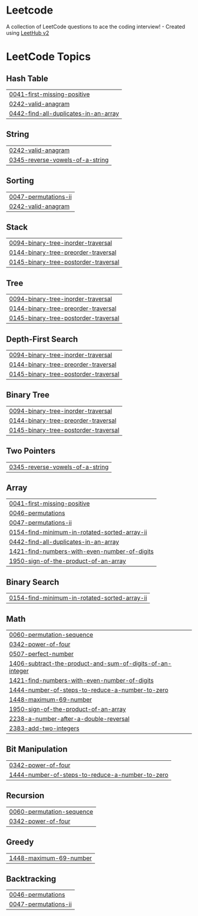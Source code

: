 # Leetcode
A collection of LeetCode questions to ace the coding interview! - Created using [LeetHub v2](https://github.com/arunbhardwaj/LeetHub-2.0)

<!---LeetCode Topics Start-->
# LeetCode Topics
## Hash Table
|  |
| ------- |
| [0041-first-missing-positive](https://github.com/Piyush12379/Leetcode/tree/master/0041-first-missing-positive) |
| [0242-valid-anagram](https://github.com/Piyush12379/Leetcode/tree/master/0242-valid-anagram) |
| [0442-find-all-duplicates-in-an-array](https://github.com/Piyush12379/Leetcode/tree/master/0442-find-all-duplicates-in-an-array) |
## String
|  |
| ------- |
| [0242-valid-anagram](https://github.com/Piyush12379/Leetcode/tree/master/0242-valid-anagram) |
| [0345-reverse-vowels-of-a-string](https://github.com/Piyush12379/Leetcode/tree/master/0345-reverse-vowels-of-a-string) |
## Sorting
|  |
| ------- |
| [0047-permutations-ii](https://github.com/Piyush12379/Leetcode/tree/master/0047-permutations-ii) |
| [0242-valid-anagram](https://github.com/Piyush12379/Leetcode/tree/master/0242-valid-anagram) |
## Stack
|  |
| ------- |
| [0094-binary-tree-inorder-traversal](https://github.com/Piyush12379/Leetcode/tree/master/0094-binary-tree-inorder-traversal) |
| [0144-binary-tree-preorder-traversal](https://github.com/Piyush12379/Leetcode/tree/master/0144-binary-tree-preorder-traversal) |
| [0145-binary-tree-postorder-traversal](https://github.com/Piyush12379/Leetcode/tree/master/0145-binary-tree-postorder-traversal) |
## Tree
|  |
| ------- |
| [0094-binary-tree-inorder-traversal](https://github.com/Piyush12379/Leetcode/tree/master/0094-binary-tree-inorder-traversal) |
| [0144-binary-tree-preorder-traversal](https://github.com/Piyush12379/Leetcode/tree/master/0144-binary-tree-preorder-traversal) |
| [0145-binary-tree-postorder-traversal](https://github.com/Piyush12379/Leetcode/tree/master/0145-binary-tree-postorder-traversal) |
## Depth-First Search
|  |
| ------- |
| [0094-binary-tree-inorder-traversal](https://github.com/Piyush12379/Leetcode/tree/master/0094-binary-tree-inorder-traversal) |
| [0144-binary-tree-preorder-traversal](https://github.com/Piyush12379/Leetcode/tree/master/0144-binary-tree-preorder-traversal) |
| [0145-binary-tree-postorder-traversal](https://github.com/Piyush12379/Leetcode/tree/master/0145-binary-tree-postorder-traversal) |
## Binary Tree
|  |
| ------- |
| [0094-binary-tree-inorder-traversal](https://github.com/Piyush12379/Leetcode/tree/master/0094-binary-tree-inorder-traversal) |
| [0144-binary-tree-preorder-traversal](https://github.com/Piyush12379/Leetcode/tree/master/0144-binary-tree-preorder-traversal) |
| [0145-binary-tree-postorder-traversal](https://github.com/Piyush12379/Leetcode/tree/master/0145-binary-tree-postorder-traversal) |
## Two Pointers
|  |
| ------- |
| [0345-reverse-vowels-of-a-string](https://github.com/Piyush12379/Leetcode/tree/master/0345-reverse-vowels-of-a-string) |
## Array
|  |
| ------- |
| [0041-first-missing-positive](https://github.com/Piyush12379/Leetcode/tree/master/0041-first-missing-positive) |
| [0046-permutations](https://github.com/Piyush12379/Leetcode/tree/master/0046-permutations) |
| [0047-permutations-ii](https://github.com/Piyush12379/Leetcode/tree/master/0047-permutations-ii) |
| [0154-find-minimum-in-rotated-sorted-array-ii](https://github.com/Piyush12379/Leetcode/tree/master/0154-find-minimum-in-rotated-sorted-array-ii) |
| [0442-find-all-duplicates-in-an-array](https://github.com/Piyush12379/Leetcode/tree/master/0442-find-all-duplicates-in-an-array) |
| [1421-find-numbers-with-even-number-of-digits](https://github.com/Piyush12379/Leetcode/tree/master/1421-find-numbers-with-even-number-of-digits) |
| [1950-sign-of-the-product-of-an-array](https://github.com/Piyush12379/Leetcode/tree/master/1950-sign-of-the-product-of-an-array) |
## Binary Search
|  |
| ------- |
| [0154-find-minimum-in-rotated-sorted-array-ii](https://github.com/Piyush12379/Leetcode/tree/master/0154-find-minimum-in-rotated-sorted-array-ii) |
## Math
|  |
| ------- |
| [0060-permutation-sequence](https://github.com/Piyush12379/Leetcode/tree/master/0060-permutation-sequence) |
| [0342-power-of-four](https://github.com/Piyush12379/Leetcode/tree/master/0342-power-of-four) |
| [0507-perfect-number](https://github.com/Piyush12379/Leetcode/tree/master/0507-perfect-number) |
| [1406-subtract-the-product-and-sum-of-digits-of-an-integer](https://github.com/Piyush12379/Leetcode/tree/master/1406-subtract-the-product-and-sum-of-digits-of-an-integer) |
| [1421-find-numbers-with-even-number-of-digits](https://github.com/Piyush12379/Leetcode/tree/master/1421-find-numbers-with-even-number-of-digits) |
| [1444-number-of-steps-to-reduce-a-number-to-zero](https://github.com/Piyush12379/Leetcode/tree/master/1444-number-of-steps-to-reduce-a-number-to-zero) |
| [1448-maximum-69-number](https://github.com/Piyush12379/Leetcode/tree/master/1448-maximum-69-number) |
| [1950-sign-of-the-product-of-an-array](https://github.com/Piyush12379/Leetcode/tree/master/1950-sign-of-the-product-of-an-array) |
| [2238-a-number-after-a-double-reversal](https://github.com/Piyush12379/Leetcode/tree/master/2238-a-number-after-a-double-reversal) |
| [2383-add-two-integers](https://github.com/Piyush12379/Leetcode/tree/master/2383-add-two-integers) |
## Bit Manipulation
|  |
| ------- |
| [0342-power-of-four](https://github.com/Piyush12379/Leetcode/tree/master/0342-power-of-four) |
| [1444-number-of-steps-to-reduce-a-number-to-zero](https://github.com/Piyush12379/Leetcode/tree/master/1444-number-of-steps-to-reduce-a-number-to-zero) |
## Recursion
|  |
| ------- |
| [0060-permutation-sequence](https://github.com/Piyush12379/Leetcode/tree/master/0060-permutation-sequence) |
| [0342-power-of-four](https://github.com/Piyush12379/Leetcode/tree/master/0342-power-of-four) |
## Greedy
|  |
| ------- |
| [1448-maximum-69-number](https://github.com/Piyush12379/Leetcode/tree/master/1448-maximum-69-number) |
## Backtracking
|  |
| ------- |
| [0046-permutations](https://github.com/Piyush12379/Leetcode/tree/master/0046-permutations) |
| [0047-permutations-ii](https://github.com/Piyush12379/Leetcode/tree/master/0047-permutations-ii) |
<!---LeetCode Topics End-->
